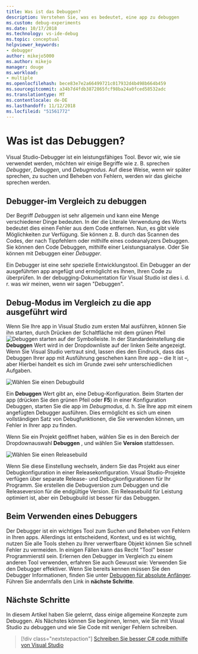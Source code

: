 ```yaml
---
title: Was ist das Debuggen?
description: Verstehen Sie, was es bedeutet, eine app zu debuggen
ms.custom: debug-experiments
ms.date: 10/17/2018
ms.technology: vs-ide-debug
ms.topic: conceptual
helpviewer_keywords:
- debugger
author: mikejo5000
ms.author: mikejo
manager: douge
ms.workload:
- multiple
ms.openlocfilehash: bece83e7e2a66499721c017932d4b498b664b459
ms.sourcegitcommit: a34b7d4fdb3872865fcf98ba24a0fced58532adc
ms.translationtype: MT
ms.contentlocale: de-DE
ms.lasthandoff: 11/12/2018
ms.locfileid: "51561772"
---
```

# <a name="what-is-debugging"></a>Was ist das Debuggen?

Visual Studio-Debugger ist ein leistungsfähiges Tool. Bevor wir, wie sie verwendet werden, möchten wir einige Begriffe wie z. B. sprechen *Debugger*, *Debuggen*, und *Debugmodus*. Auf diese Weise, wenn wir später sprechen, zu suchen und Beheben von Fehlern, werden wir das gleiche sprechen werden.

## <a name="debugger-vs-debugging"></a>Debugger-im Vergleich zu debuggen

Der Begriff *Debuggen* ist sehr allgemein und kann eine Menge verschiedener Dinge bedeuten. In der die Literale Verwendung des Worts bedeutet dies einen Fehler aus dem Code entfernen. Nun, es gibt viele Möglichkeiten zur Verfügung. Sie können z. B. durch das Scannen des Codes, der nach Tippfehlern oder mithilfe eines codeanalyzers Debuggen. Sie können den Code Debuggen, mithilfe einer Leistungsanalyse. Oder Sie können mit Debuggen einer *Debugger*.

Ein Debugger ist eine sehr spezielle Entwicklungstool. Ein Debugger an der ausgeführten app angefügt und ermöglicht es Ihnen, Ihren Code zu überprüfen. In der debugging-Dokumentation für Visual Studio ist dies i. d. r. was wir meinen, wenn wir sagen "Debuggen".

## <a name="debug-mode-vs-running-your-app"></a>Debug-Modus im Vergleich zu die app ausgeführt wird

Wenn Sie Ihre app in Visual Studio zum ersten Mal ausführen, können Sie ihn starten, durch Drücken der Schaltfläche mit dem grünen Pfeil ![Debuggen starten](../debugger/media/dbg-tour-start-debugging.png "Debuggen starten") auf der Symbolleiste. In der Standardeinstellung die **Debuggen** Wert wird in der Dropdownliste auf der linken Seite angezeigt. Wenn Sie Visual Studio vertraut sind, lassen dies den Eindruck, dass das Debuggen Ihrer app mit Ausführung geschehen kann Ihre app – die It ist –, aber Hierbei handelt es sich im Grunde zwei sehr unterschiedlichen Aufgaben.

![Wählen Sie einen Debugbuild](../debugger/media/what-is-debugging-debug-build.png)

Ein **Debuggen** Wert gibt an, eine Debug-Konfiguration. Beim Starten der app (drücken Sie den grünen Pfeil oder **F5**) in einer Konfiguration Debuggen, starten Sie die app im *Debugmodus*, d. h. Sie Ihre app mit einem angefügten Debugger ausführen. Dies ermöglicht es sich um einen vollständigen Satz von Debugfunktionen, die Sie verwenden können, um Fehler in Ihrer app zu finden.

Wenn Sie ein Projekt geöffnet haben, wählen Sie es in den Bereich der Dropdownauswahl **Debuggen** , und wählen Sie **Version** stattdessen.

![Wählen Sie einen Releasebuild](../debugger/media/what-is-debugging-release-build.png)

Wenn Sie diese Einstellung wechseln, ändern Sie das Projekt aus einer Debugkonfiguration in einer Releasekonfiguration. Visual Studio-Projekte verfügen über separate Release- und Debugkonfigurationen für Ihr Programm. Sie erstellen die Debugversion zum Debuggen und die Releaseversion für die endgültige Version. Ein Releasebuild für Leistung optimiert ist, aber ein Debugbuild ist besser für das Debuggen.

## <a name="when-to-use-a-debugger"></a>Beim Verwenden eines Debuggers

Der Debugger ist ein wichtiges Tool zum Suchen und Beheben von Fehlern in Ihren apps. Allerdings ist entscheidend, Kontext, und es ist wichtig, nutzen Sie alle Tools stehen zu Ihrer verwerfbare Objekt können Sie schnell Fehler zu vermeiden. In einigen Fällen kann das Recht "Tool" besser Programmierstil sein. Erlernen den Debugger im Vergleich zu einem anderen Tool verwenden, erfahren Sie auch Gewusst wie: Verwenden Sie den Debugger effektiver. Wenn Sie bereits kennen müssen Sie den Debugger Informationen, finden Sie unter [Debuggen für absolute Anfänger](../debugger/debugging-absolute-beginners.md). Führen Sie andernfalls den Link in **nächste Schritte**.

## <a name="next-steps"></a>Nächste Schritte

In diesem Artikel haben Sie gelernt, dass einige allgemeine Konzepte zum Debuggen. Als Nächstes können Sie beginnen, lernen, wie Sie mit Visual Studio zu debuggen und wie Sie Code mit weniger Fehlern schreiben.

> [!div class="nextstepaction"]
> [Schreiben Sie besser C# code mithilfe von Visual Studio](../debugger/write-better-code-with-visual-studio.md)
